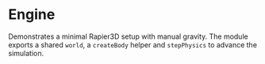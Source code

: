 # Engine

Demonstrates a minimal Rapier3D setup with manual gravity. The module exports a shared `world`, a `createBody` helper and `stepPhysics` to advance the simulation.
